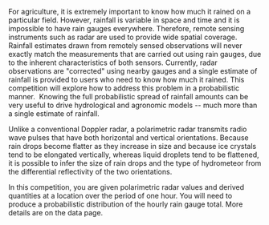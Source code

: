 For agriculture, it is extremely important to know how much it rained on a particular field. However, rainfall is variable in space and time and it is impossible to have rain gauges everywhere. Therefore, remote sensing instruments such as radar are used to provide wide spatial coverage. Rainfall estimates drawn from remotely sensed observations will never exactly match the measurements that are carried out using rain gauges, due to the inherent characteristics of both sensors. Currently, radar observations are "corrected" using nearby gauges and a single estimate of rainfall is provided to users who need to know how much it rained. This competition will explore how to address this problem in a probabilistic manner.  Knowing the full probabilistic spread of rainfall amounts can be very useful to drive hydrological and agronomic models -- much more than a single estimate of rainfall.

Unlike a conventional Doppler radar, a polarimetric radar transmits radio wave pulses that have both horizontal and vertical orientations. Because rain drops become flatter as they increase in size and because ice crystals tend to be elongated vertically, whereas liquid droplets tend to be flattened, it is possible to infer the size of rain drops and the type of hydrometeor from the differential reflectivity of the two orientations.

In this competition, you are given polarimetric radar values and derived quantities at a location over the period of one hour. You will need to produce a probabilistic distribution of the hourly rain gauge total. More details are on the data page.